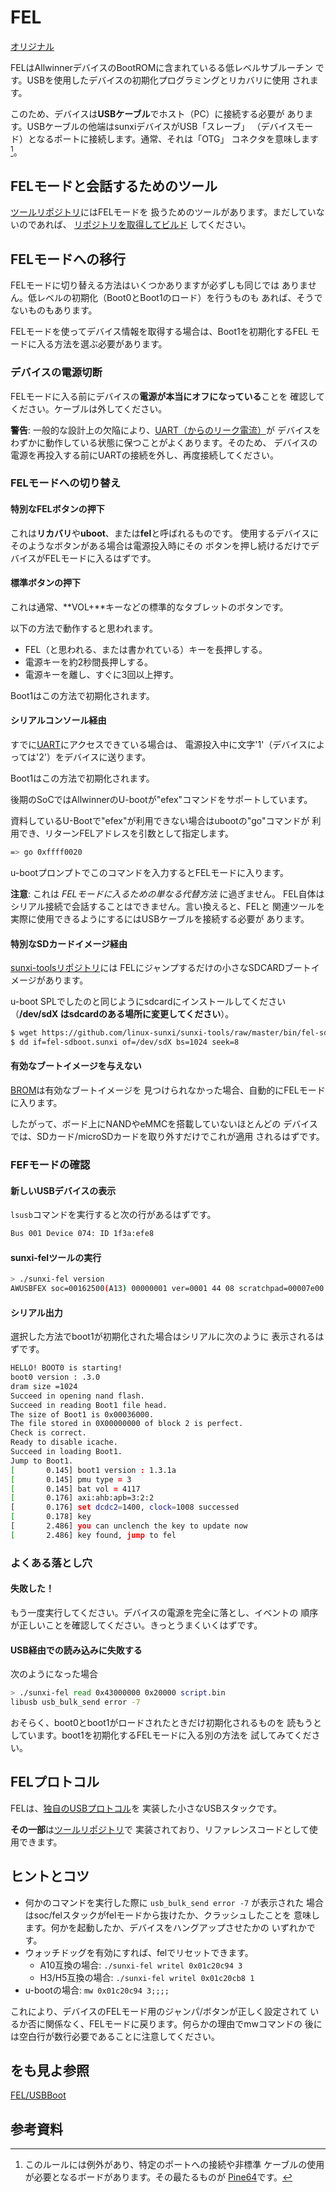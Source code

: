 # FEL

[オリジナル](https://linux-sunxi.org/FEL)

FELはAllwinnerデバイスのBootROMに含まれているる低レベルサブルーチン
です。USBを使用したデバイスの初期化プログラミングとリカバリに使用
されます。

このため、デバイスは**USBケーブル**でホスト（PC）に接続する必要が
あります。USBケーブルの他端はsunxiデバイスがUSB「スレーブ」
（デバイスモード）となるポートに接続します。通常、それは「OTG」
コネクタを意味します[^1]。

## FELモードと会話するためのツール

[ツールリポジトリ](https://linux-sunxi.org/Sunxi-tools)にはFELモードを
扱うためのツールがあります。まだしていないのであれば、
[リポジトリを取得してビルド](https://linux-sunxi.org/Sunxi-tools#Building_from_Source)
してください。

## FELモードへの移行

FELモードに切り替える方法はいくつかありますが必ずしも同じでは
ありません。低レベルの初期化（Boot0とBoot1のロード）を行うものも
あれば、そうでないものもあります。

FELモードを使ってデバイス情報を取得する場合は、Boot1を初期化するFEL
モードに入る方法を選ぶ必要があります。

### デバイスの電源切断

FELモードに入る前にデバイスの**電源が本当にオフになっている**ことを
確認してください。ケーブルは外してください。

**警告**: 一般的な設計上の欠陥により、[UART（からのリーク電流）](https://linux-sunxi.org/UART#Board_won.27t_shut_down_completely)が
デバイスをわずかに動作している状態に保つことがよくあります。そのため、
デバイスの電源を再投入する前にUARTの接続を外し、再度接続してください。

### FELモードへの切り替え

#### 特別なFELボタンの押下

これは**リカバリ**や**uboot**、または**fel**と呼ばれるものです。
使用するデバイスにそのようなボタンがある場合は電源投入時にその
ボタンを押し続けるだけでデバイスがFELモードに入るはずです。

#### 標準ボタンの押下

これは通常、**VOL+**キーなどの標準的なタブレットのボタンです。

以下の方法で動作すると思われます。

- FEL（と思われる、または書かれている）キーを長押しする。
- 電源キーを約2秒間長押しする。
- 電源キーを離し、すぐに3回以上押す。

Boot1はこの方法で初期化されます。

#### シリアルコンソール経由

すでに[UART](https://linux-sunxi.org/UART)にアクセスできている場合は、
電源投入中に文字'1'（デバイスによっては'2'）をデバイスに送ります。

Boot1はこの方法で初期化されます。

後期のSoCではAllwinnerのU-bootが"efex"コマンドをサポートしています。

資料しているU-Bootで"efex"が利用できない場合はubootの"go"コマンドが
利用でき、リターンFELアドレスを引数として指定します。

```bash
=> go 0xffff0020
```

u-bootプロンプトでこのコマンドを入力するとFELモードに入ります。

**注意**: これは _FELモードに入るための単なる代替方法_ に過ぎません。
FEL自体はシリアル接続で会話することはできません。言い換えると、FELと
関連ツールを実際に使用できるようにするにはUSBケーブルを接続する必要が
あります。

#### 特別なSDカードイメージ経由

[sunxi-toolsリポジトリ](https://linux-sunxi.org/Sunxi-tools)には
FELにジャンプするだけの小さなSDCARDブートイメージがあります。

u-boot SPLでしたのと同じようにsdcardにインストールしてください
（**/dev/sdX はsdcardのある場所に変更してください**）。

```Bash
$ wget https://github.com/linux-sunxi/sunxi-tools/raw/master/bin/fel-sdboot.sunxi
$ dd if=fel-sdboot.sunxi of=/dev/sdX bs=1024 seek=8
```

#### 有効なブートイメージを与えない

[BROM](https://linux-sunxi.org/BROM)は有効なブートイメージを
見つけられなかった場合、自動的にFELモードに入ります。

したがって、ボード上にNANDやeMMCを搭載していないほとんどの
デバイスでは、SDカード/microSDカードを取り外すだけでこれが適用
されるはずです。

### FEFモードの確認

#### 新しいUSBデバイスの表示

`lsusb`コマンドを実行すると次の行があるはずです。

```bash
Bus 001 Device 074: ID 1f3a:efe8
```

#### sunxi-felツールの実行

```bash
> ./sunxi-fel version
AWUSBFEX soc=00162500(A13) 00000001 ver=0001 44 08 scratchpad=00007e00 00000000 00000000
```

#### シリアル出力

選択した方法でboot1が初期化された場合はシリアルに次のように
表示されるはずです。

```bash
HELLO! BOOT0 is starting!
boot0 version : .3.0
dram size =1024
Succeed in opening nand flash.
Succeed in reading Boot1 file head.
The size of Boot1 is 0x00036000.
The file stored in 0X00000000 of block 2 is perfect.
Check is correct.
Ready to disable icache.
Succeed in loading Boot1.
Jump to Boot1.
[       0.145] boot1 version : 1.3.1a
[       0.145] pmu type = 3
[       0.145] bat vol = 4117
[       0.176] axi:ahb:apb=3:2:2
[       0.176] set dcdc2=1400, clock=1008 successed
[       0.178] key
[       2.486] you can unclench the key to update now
[       2.486] key found, jump to fel
```

### よくある落とし穴

#### 失敗した！

もう一度実行してください。デバイスの電源を完全に落とし、イベントの
順序が正しいことを確認してください。きっとうまくいくはずです。

#### USB経由での読み込みに失敗する

次のようになった場合

```bash
> ./sunxi-fel read 0x43000000 0x20000 script.bin
libusb usb_bulk_send error -7
```

おそらく、boot0とboot1がロードされたときだけ初期化されるものを
読もうとしています。boot1を初期化するFELモードに入る別の方法を
試してみてください。

## FELプロトコル

FELは、[独自のUSBプロトコル](https://linux-sunxi.org/FEL/Protocol)を
実装した小さなUSBスタックです。

**その一部**は[ツールリポジトリ](https://github.com/linux-sunxi/sunxi-tools/blob/master/fel_lib.c)で
実装されており、リファレンスコードとして使用できます。

## ヒントとコツ

- 何かのコマンドを実行した際に `usb_bulk_send error -7` が表示された
  場合はsoc/felスタックがfelモードから抜けたか、クラッシュしたことを
  意味します。何かを起動したか、デバイスをハングアップさせたかの
  いずれかです。
- ウォッチドッグを有効にすれば、felでリセットできます。
    - A10互換の場合: `./sunxi-fel writel 0x01c20c94 3`
    - H3/H5互換の場合: `./sunxi-fel writel 0x01c20cb8 1`
- u-bootの場合: `mw 0x01c20c94 3;;;;`

これにより、デバイスのFELモード用のジャンパ/ボタンが正しく設定されて
いるか否に関係なく、FELモードに戻ります。何らかの理由でmwコマンドの
後には空白行が数行必要であることに注意してください。

## をも見よ参照

[FEL/USBBoot](usb_boot.md)

## 参考資料

[^1]: このルールには例外があり、特定のポートへの接続や非標準
ケーブルの使用が必要となるボードがあります。その最たるものが
[Pine64](https://linux-sunxi.org/Pine64#FEL_mode)です。
